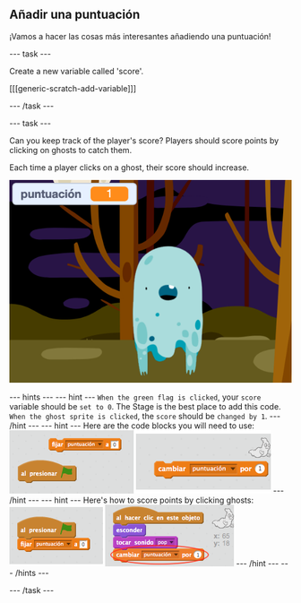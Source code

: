 ## Añadir una puntuación

¡Vamos a hacer las cosas más interesantes añadiendo una puntuación!

\--- task \---

Create a new variable called 'score'.

[[[generic-scratch-add-variable]]]

\--- /task \---

\--- task \---

Can you keep track of the player's score? Players should score points by clicking on ghosts to catch them.

Each time a player clicks on a ghost, their score should increase.

![Increasing score](images/ghost-score-test.png)

\--- hints \--- \--- hint \--- `When the green flag is clicked`, your `score` variable should be `set to 0`. The Stage is the best place to add this code. `When the ghost sprite is clicked`, the `score` should be `changed by 1`. \--- /hint \--- \--- hint \--- Here are the code blocks you will need to use: ![screenshot](images/ghost-score-blocks.png) \--- /hint \--- \--- hint \--- Here's how to score points by clicking ghosts: ![screenshot](images/ghost-score-code.png) \--- /hint \--- \--- /hints \---

\--- /task \---
